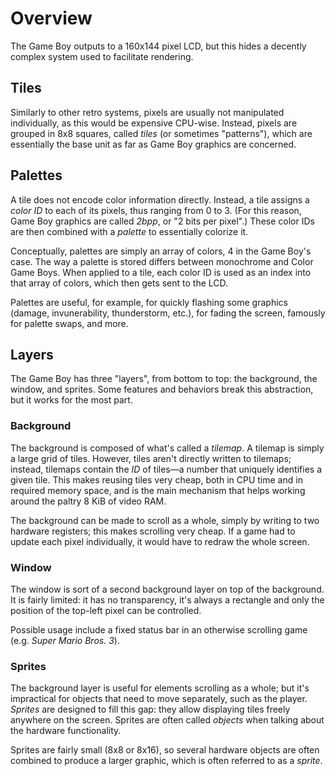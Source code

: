 
# Overview

The Game Boy outputs to a 160x144 pixel LCD, but this hides a decently complex
system used to facilitate rendering.

## Tiles

Similarly to other retro systems, pixels are usually not manipulated
individually, as this would be expensive CPU-wise. Instead, pixels are grouped
in 8x8 squares, called *tiles* (or sometimes "patterns"), which are essentially
the base unit as far as Game Boy graphics are concerned.

## Palettes

A tile does not encode color information directly. Instead, a tile assigns a
*color ID* to each of its pixels, thus ranging from 0 to 3. (For this reason,
Game Boy graphics are called *2bpp*, or "2 bits per pixel".) These color IDs
are then combined with a *palette* to essentially colorize it.

Conceptually, palettes are simply an array of colors, 4 in the Game Boy's case.
The way a palette is stored differs between monochrome and Color Game Boys.
When applied to a tile, each color ID is used as an index into that array of
colors, which then gets sent to the LCD.

Palettes are useful, for example, for quickly flashing some graphics (damage,
invunerability, thunderstorm, etc.), for fading the screen, famously for
palette swaps, and more.

## Layers

The Game Boy has three "layers", from bottom to top: the background, the window,
and sprites. Some features and behaviors break this abstraction,
but it works for the most part.

### Background

The background is composed of what's called a *tilemap*. A tilemap is simply a
large grid of tiles. However, tiles aren't directly written to tilemaps;
instead, tilemaps contain the *ID* of tiles—a number that uniquely identifies a
given tile. This makes reusing tiles very cheap, both in CPU time and in
required memory space, and is the main mechanism that helps working around the
paltry 8 KiB of video RAM.

The background can be made to scroll as a whole, simply by writing to two
hardware registers; this makes scrolling very cheap. If a game had
to update each pixel individually, it would have to redraw the whole screen.

### Window

The window is sort of a second background layer on top of the background.
It is fairly limited: it has no transparency, it's always a
rectangle and only the position of the top-left pixel can be controlled.

Possible usage include a fixed status bar in an otherwise scrolling game (e.g.
*Super Mario Bros. 3*).

### Sprites

The background layer is useful for elements scrolling as a whole; but
it's impractical for objects that need to move separately, such as the player.
*Sprites* are designed to fill this gap: they allow displaying tiles freely
anywhere on the screen. Sprites are often called *objects* when talking about
the hardware functionality.

Sprites are fairly small (8x8 or 8x16), so several hardware objects are often
combined to produce a larger graphic, which is often referred to as a *sprite*.
